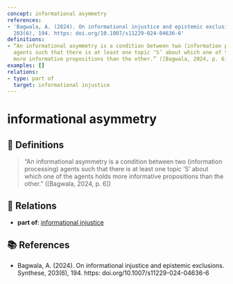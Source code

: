 ```yaml
---
concept: informational asymmetry
references:
- 'Bagwala, A. (2024). On informational injustice and epistemic exclusions. Synthese,
  203(6), 194. https: doi.org/10.1007/s11229-024-04636-6'
definitions:
- “An informational asymmetry is a condition between two (information processing)
  agents such that there is at least one topic ‘S’ about which one of the agents holds
  more informative propositions than the other.” ([Bagwala, 2024, p. 6])
examples: []
relations:
- type: part of
  target: informational injustice
---
```


# informational asymmetry

## 📖 Definitions

> “An informational asymmetry is a condition between two (information processing) agents such that there is at least one topic ‘S’ about which one of the agents holds more informative propositions than the other.” ([Bagwala, 2024, p. 6])

## 🔗 Relations

- **part of**: [informational injustice](./informational-injustice.md)

## 📚 References

- Bagwala, A. (2024). On informational injustice and epistemic exclusions. Synthese, 203(6), 194. https: doi.org/10.1007/s11229-024-04636-6
